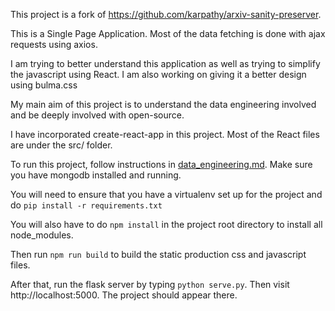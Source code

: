 This project is a fork of https://github.com/karpathy/arxiv-sanity-preserver.

This is a Single Page Application. Most of the data fetching is done with ajax requests using axios.

I am trying to better understand this application as well as trying to simplify the javascript using React. I am also working on giving it a better design using bulma.css



My main aim of this project is to understand the data engineering involved and be deeply involved with open-source.

I have incorporated create-react-app in this project. Most of the React files are under the src/ folder.

To run this project, follow instructions in [data_engineering.md](https://github.com/pranayaryal/arxiv-sanity-preserver/blob/pranay_features/data_engineering.md). Make sure you have mongodb installed and running.

You will need to ensure that you have a virtualenv set up for the project and do `pip install -r requirements.txt`

You will also have to do `npm install` in the project root directory to install all node_modules.

Then run `npm run build` to build the static production css and javascript files.

 After that, run the flask server by typing `python serve.py`. Then visit http://localhost:5000. The project should appear there.


